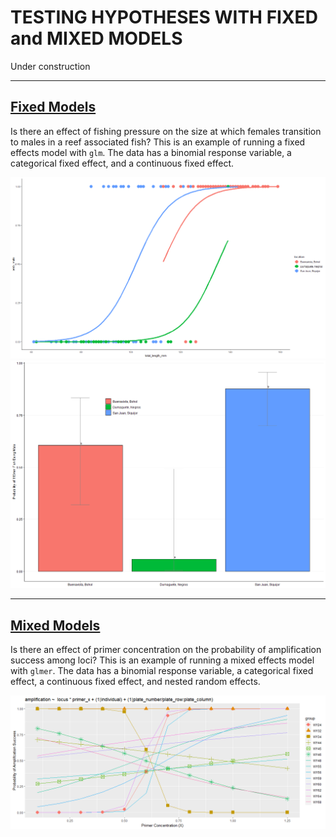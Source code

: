 # TESTING HYPOTHESES WITH FIXED and MIXED MODELS

Under construction

---

## [Fixed Models](fixed_models_binom.md)

Is there an effect of fishing pressure on the size at which females transition to males in a reef associated fish?  This is an example of running a fixed effects model with `glm`. The data has a binomial response variable, a categorical fixed effect, and a continuous fixed effect.  

![](Rplot06.png) ![](Rplot07.png)

---

## [Mixed Models](mixed_models_binom.md)

Is there an effect of primer concentration on the probability of amplification success among loci? This is an example of running a mixed effects model with `glmer`.  The data has a binomial response variable, a categorical fixed effect, a continuous fixed effect, and nested random effects.

![](Rplot08.png)